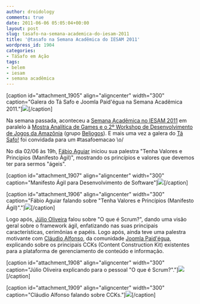 ```yaml
---
author: droidology
comments: true
date: 2011-06-06 05:05:04+00:00
layout: post
slug: tasafo-na-semana-academica-do-iesam-2011
title: '@tasafo na Semana Acadêmica do IESAM 2011'
wordpress_id: 1904
categories:
- TáSafo em Ação
tags:
- belem
- iesam
- semana acadêmica
---
```


[caption id="attachment_1905" align="aligncenter" width="300" caption="Galera do Tá Safo e Joomla Paid'égua na Semana Acadêmica 2011."][![](http://tasafo.files.wordpress.com/2011/06/dsc010941.jpg?w=300)](http://tasafo.files.wordpress.com/2011/06/dsc010941.jpg)[/caption]

Na semana passada, aconteceu a [Semana Acadêmica no IESAM 2011](http://www2.iesam-pa.edu.br/noticias/noticias_site.php?fIdNoticia=1298) em paralelo à [Mostra Analítica de Games e o 2º Workshop de Desenvolvimento de Jogos da Amazônia](https://sites.google.com/site/magwdja/) (grupo [Beljogos](http://www.twitter.com/beljogos)). E mais uma vez a galera do [Tá Safo!](http://www.twitter.com/tasafo) foi convidada para um #tasafoemacao \o/

<!-- more -->

No dia 02/06 às 19h, [Fábio Aguiar](../../www.twitter.com/fabyogr) iniciou sua palestra "Tenha Valores e Principios (Manifesto Ágil)", mostrando os princípios e valores que devemos ter para sermos "ágeis".

[caption id="attachment_1907" align="aligncenter" width="300" caption="Manifesto Ágil para Desenvolvimento de Software"][![](http://tasafo.files.wordpress.com/2011/06/dsc01078.jpg?w=300)](http://tasafo.files.wordpress.com/2011/06/dsc01078.jpg)[/caption]

[caption id="attachment_1906" align="aligncenter" width="300" caption="Fábio Aguiar falando sobre "Tenha Valores e Princípios (Manifesto Ágil)"."][![](http://tasafo.files.wordpress.com/2011/06/dsc01072.jpg?w=300)](http://tasafo.files.wordpress.com/2011/06/dsc01072.jpg)[/caption]

Logo após, [Júlio Oliveira](http://www.twitter.com/julioliveirase) falou sobre "O que é Scrum?", dando uma visão geral sobre o framework ágil, enfatizando nas suas principais características, cerimônias e papéis. Logo após, ainda teve uma palestra motivante com [Cláudio Alfonso](http://www.twitter.com/claudioalfonso), da comunidade [Joomla Paid'égua](http://www.twitter.com/joomlapaidegua), explicando sobre os principais CCKs (Content Construction Kit) existentes para a plataforma de gerenciamento de conteúdo e informação.

[caption id="attachment_1908" align="aligncenter" width="300" caption="Júlio Oliveira explicando para o pessoal "O que é Scrum?"."][![](http://tasafo.files.wordpress.com/2011/06/dsc01084.jpg?w=300)](http://tasafo.files.wordpress.com/2011/06/dsc01084.jpg)[/caption]

[caption id="attachment_1909" align="aligncenter" width="300" caption="Cláudio Alfonso falando sobre CCKs."][![](http://tasafo.files.wordpress.com/2011/06/dsc01088.jpg?w=300)](http://tasafo.files.wordpress.com/2011/06/dsc01088.jpg)[/caption]
